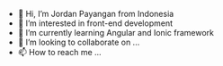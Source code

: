 - 👋 Hi, I’m Jordan Payangan from Indonesia
- 👀 I’m interested in front-end development
- 🌱 I’m currently learning Angular and Ionic framework
- 💞️ I’m looking to collaborate on ...
- 📫 How to reach me ...

<!---
cjordan23/cjordan23 is a ✨ special ✨ repository because its `README.md` (this file) appears on your GitHub profile.
You can click the Preview link to take a look at your changes.
--->
